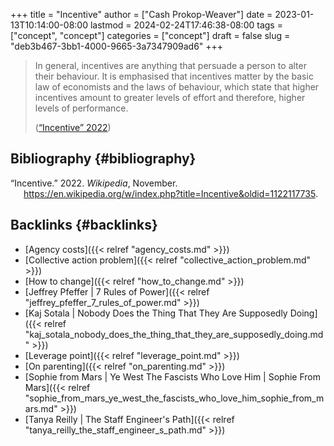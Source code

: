 +++
title = "Incentive"
author = ["Cash Prokop-Weaver"]
date = 2023-01-13T10:14:00-08:00
lastmod = 2024-02-24T17:46:38-08:00
tags = ["concept", "concept"]
categories = ["concept"]
draft = false
slug = "deb3b467-3bb1-4000-9665-3a7347909ad6"
+++

> In general, incentives are anything that persuade a person to alter their behaviour. It is emphasised that incentives matter by the basic law of economists and the laws of behaviour, which state that higher incentives amount to greater levels of effort and therefore, higher levels of performance.
>
> (<a href="#citeproc_bib_item_1">“Incentive” 2022</a>)


## Bibliography {#bibliography}

<style>.csl-entry{text-indent: -1.5em; margin-left: 1.5em;}</style><div class="csl-bib-body">
  <div class="csl-entry"><a id="citeproc_bib_item_1"></a>“Incentive.” 2022. <i>Wikipedia</i>, November. <a href="https://en.wikipedia.org/w/index.php?title=Incentive&oldid=1122117735">https://en.wikipedia.org/w/index.php?title=Incentive&#38;oldid=1122117735</a>.</div>
</div>


## Backlinks {#backlinks}

-   [Agency costs]({{< relref "agency_costs.md" >}})
-   [Collective action problem]({{< relref "collective_action_problem.md" >}})
-   [How to change]({{< relref "how_to_change.md" >}})
-   [Jeffrey Pfeffer | 7 Rules of Power]({{< relref "jeffrey_pfeffer_7_rules_of_power.md" >}})
-   [Kaj Sotala | Nobody Does the Thing That They Are Supposedly Doing]({{< relref "kaj_sotala_nobody_does_the_thing_that_they_are_supposedly_doing.md" >}})
-   [Leverage point]({{< relref "leverage_point.md" >}})
-   [On parenting]({{< relref "on_parenting.md" >}})
-   [Sophie from Mars | Ye West The Fascists Who Love Him | Sophie From Mars]({{< relref "sophie_from_mars_ye_west_the_fascists_who_love_him_sophie_from_mars.md" >}})
-   [Tanya Reilly | The Staff Engineer's Path]({{< relref "tanya_reilly_the_staff_engineer_s_path.md" >}})
